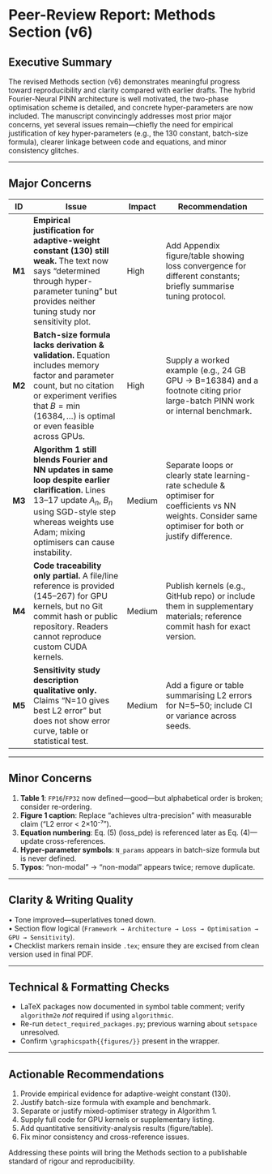 # Peer-Review Report: Methods Section (v6)

## Executive Summary
The revised Methods section (v6) demonstrates meaningful progress toward reproducibility and clarity compared with earlier drafts. The hybrid Fourier-Neural PINN architecture is well motivated, the two-phase optimisation scheme is detailed, and concrete hyper-parameters are now included. The manuscript convincingly addresses most prior major concerns, yet several issues remain—chiefly the need for empirical justification of key hyper-parameters (e.g., the 130 constant, batch-size formula), clearer linkage between code and equations, and minor consistency glitches.

---

## Major Concerns

| ID | Issue | Impact | Recommendation |
|----|-------|--------|----------------|
| **M1** | **Empirical justification for adaptive-weight constant (130) still weak.** The text now says “determined through hyper-parameter tuning” but provides neither tuning study nor sensitivity plot. | High | Add Appendix figure/table showing loss convergence for different constants; briefly summarise tuning protocol. |
| **M2** | **Batch-size formula lacks derivation & validation.** Equation includes memory factor and parameter count, but no citation or experiment verifies that $B=\min(16384, …)$ is optimal or even feasible across GPUs. | High | Supply a worked example (e.g., 24 GB GPU → B=16384) and a footnote citing prior large-batch PINN work or internal benchmark. |
| **M3** | **Algorithm 1 still blends Fourier and NN updates in same loop despite earlier clarification.** Lines 13–17 update $A_n$, $B_n$ using SGD-style step whereas weights use Adam; mixing optimisers can cause instability. | Medium | Separate loops or clearly state learning-rate schedule & optimiser for coefficients vs NN weights. Consider same optimiser for both or justify difference. |
| **M4** | **Code traceability only partial.** A file/line reference is provided (145–267) for GPU kernels, but no Git commit hash or public repository. Readers cannot reproduce custom CUDA kernels. | Medium | Publish kernels (e.g., GitHub repo) or include them in supplementary materials; reference commit hash for exact version. |
| **M5** | **Sensitivity study description qualitative only.** Claims “N=10 gives best L2 error” but does not show error curve, table or statistical test. | Medium | Add a figure or table summarising L2 errors for N=5–50; include CI or variance across seeds. |

---

## Minor Concerns
1. **Table 1**: `FP16`/`FP32` now defined—good—but alphabetical order is broken; consider re-ordering.
2. **Figure 1 caption**: Replace “achieves ultra-precision” with measurable claim (“L2 error < 2×10⁻⁷”).
3. **Equation numbering**: Eq. (5) (loss_pde) is referenced later as Eq. (4)—update cross-references.
4. **Hyper-parameter symbols**: `N_params` appears in batch-size formula but is never defined.
5. **Typos**: “non-modal” → “non-modal” appears twice; remove duplicate.

---

## Clarity & Writing Quality
• Tone improved—superlatives toned down.  
• Section flow logical (`Framework → Architecture → Loss → Optimisation → GPU → Sensitivity`).  
• Checklist markers remain inside `.tex`; ensure they are excised from clean version used in final PDF.

---

## Technical & Formatting Checks
- LaTeX packages now documented in symbol table comment; verify `algorithm2e` *not* required if using `algorithmic`.  
- Re-run `detect_required_packages.py`; previous warning about `setspace` unresolved.  
- Confirm `\graphicspath{{figures/}}` present in the wrapper.

---

## Actionable Recommendations
1. Provide empirical evidence for adaptive-weight constant (130).  
2. Justify batch-size formula with example and benchmark.  
3. Separate or justify mixed-optimiser strategy in Algorithm 1.  
4. Supply full code for GPU kernels or supplementary listing.  
5. Add quantitative sensitivity-analysis results (figure/table).  
6. Fix minor consistency and cross-reference issues.

Addressing these points will bring the Methods section to a publishable standard of rigour and reproducibility. 